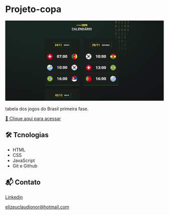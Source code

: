 # Projeto-copa

![preview](./.github/preview.png)

 tabela dos jogos do Brasil primeira fase.

[🔗 Clique aqui para acessar](https://elizeupequeno.github.io/projeto-copa/)

## 🛠️ Tcnologias

- HTML
- CSS
- JavaScript
- Git e Github

## 📬 Contato

[Linkedin](https://www.linkedin.com/in/elizeu-claudionor-3b5047245/)

elizeuclaudionor@hotmail.com